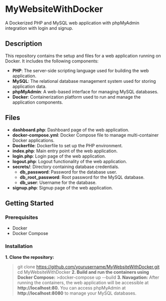 # MyWebsiteWithDocker

A Dockerized PHP and MySQL web application with phpMyAdmin integration with login and signup.

## Description

This repository contains the setup and files for a web application running on Docker. It includes the following components:
- **PHP**: The server-side scripting language used for building the web application.
- **MySQL**: The relational database management system used for storing application data.
- **phpMyAdmin**: A web-based interface for managing MySQL databases.
- **Docker**: Containerization platform used to run and manage the application components.

## Files
- **dashboard.php**: Dashboard page of the web application.
- **docker-compose.yml**: Docker Compose file to manage multi-container Docker applications.
- **Dockerfile**: Dockerfile to set up the PHP environment.
- **index.php**: Main entry point of the web application.
- **login.php**: Login page of the web application.
- **logout.php**: Logout functionality of the web application.
- **secrets/**: Directory containing database credentials.
  - **db_password**: Password for the database user.
  - **db_root_password**: Root password for the MySQL database.
  - **db_user**: Username for the database.
- **signup.php**: Signup page of the web application.

## Getting Started

### Prerequisites

- Docker
- Docker Compose

### Installation

**1. Clone the repository:**
   >git clone https://github.com/yourusername/MyWebsiteWithDocker.git
   >cd MyWebsiteWithDocker
**2. Build and run the containers using Docker Compose:**
    >docker-compose up --build
**3. Navagation:**
  After running the containers, the web application will be accessible at **http://localhost:80.** You can access phpMyAdmin at **http://localhost:8080** to manage your MySQL databases.
